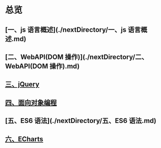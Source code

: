 # 总览

## [一、js 语言概述](./nextDirectory/一、js 语言概述.md)

## [二、WebAPI(DOM 操作)](./nextDirectory/二、WebAPI(DOM 操作).md)

## [三、jQuery](./nextDirectory/三、jQuery.md)

## [四、面向对象编程](./nextDirectory/四、面向对象编程.md)

## [五、ES6 语法](./nextDirectory/五、ES6 语法.md)

## [六、ECharts](./nextDirectory/六、ECharts.md) 